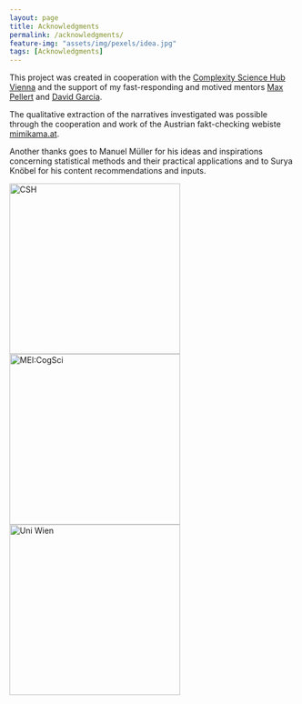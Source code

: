 ```yaml
---
layout: page
title: Acknowledgments
permalink: /acknowledgments/
feature-img: "assets/img/pexels/idea.jpg"
tags: [Acknowledgments]
---
```


This project was created in cooperation with the [Complexity Science Hub Vienna](https://www.csh.ac.at/) and the support of my fast-responding and motived mentors [Max Pellert](https://www.csh.ac.at/researcher/max-pellert/) and [David Garcia](https://www.csh.ac.at/researcher/david-garcia/).

The qualitative extraction of the narratives investigated was possible through the cooperation and work of the Austrian fakt-checking webiste [mimikama.at](https://www.mimikama.at/).

Another thanks goes to Manuel Müller for his ideas and inspirations concerning statistical methods and their practical applications and to Surya Knöbel for his content recommendations and inputs. 

<img src="\covidinfspreading\assets\img\csh.jpg" alt="CSH" width="300"/>
<img src="\covidinfspreading\assets\img\MEiCogSci-Logo-Vienna-RGB.jpg" alt="MEI:CogSci" width="300"/>
<img src="\covidinfspreading\assets\img\Uni_Logo_2016.jpg" alt="Uni Wien" width="300"/>

